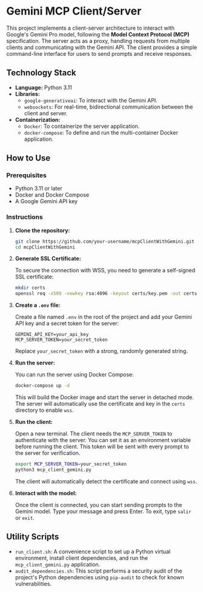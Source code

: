 # Gemini MCP Client/Server

This project implements a client-server architecture to interact with Google's Gemini Pro model, following the **Model Context Protocol (MCP)** specification. The server acts as a proxy, handling requests from multiple clients and communicating with the Gemini API. The client provides a simple command-line interface for users to send prompts and receive responses.

## Technology Stack

*   **Language:** Python 3.11
*   **Libraries:**
    *   `google-generativeai`: To interact with the Gemini API.
    *   `websockets`: For real-time, bidirectional communication between the client and server.
*   **Containerization:**
    *   `Docker`: To containerize the server application.
    *   `docker-compose`: To define and run the multi-container Docker application.

## How to Use

### Prerequisites

*   Python 3.11 or later
*   Docker and Docker Compose
*   A Google Gemini API key

### Instructions

1.  **Clone the repository:**

    ```bash
    git clone https://github.com/your-username/mcpClientWithGemini.git
    cd mcpClientWithGemini
    ```

2.  **Generate SSL Certificate:**

    To secure the connection with WSS, you need to generate a self-signed SSL certificate:

    ```bash
    mkdir certs
    openssl req -x509 -newkey rsa:4096 -keyout certs/key.pem -out certs/cert.pem -sha256 -days 365 -nodes -subj "/C=US/ST=California/L=Mountain View/O=Google/OU=AI/CN=localhost"
    ```

3.  **Create a `.env` file:**

    Create a file named `.env` in the root of the project and add your Gemini API key and a secret token for the server:

    ```
    GEMINI_API_KEY=your_api_key
    MCP_SERVER_TOKEN=your_secret_token
    ```
    Replace `your_secret_token` with a strong, randomly generated string.

4.  **Run the server:**

    You can run the server using Docker Compose:

    ```bash
    docker-compose up -d
    ```

    This will build the Docker image and start the server in detached mode. The server will automatically use the certificate and key in the `certs` directory to enable `wss`.

5.  **Run the client:**

    Open a new terminal. The client needs the `MCP_SERVER_TOKEN` to authenticate with the server. You can set it as an environment variable before running the client. This token will be sent with every prompt to the server for verification.

    ```bash
    export MCP_SERVER_TOKEN=your_secret_token
    python3 mcp_client_gemini.py
    ```
    The client will automatically detect the certificate and connect using `wss`.

6.  **Interact with the model:**

    Once the client is connected, you can start sending prompts to the Gemini model. Type your message and press Enter. To exit, type `salir` or `exit`.

## Utility Scripts

*   `run_client.sh`: A convenience script to set up a Python virtual environment, install client dependencies, and run the `mcp_client_gemini.py` application.
*   `audit_dependencies.sh`: This script performs a security audit of the project's Python dependencies using `pip-audit` to check for known vulnerabilities.
